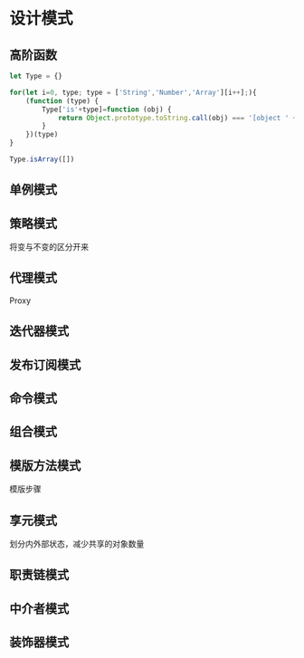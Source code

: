 # 设计模式

## 高阶函数
```js
let Type = {}

for(let i=0, type; type = ['String','Number','Array'][i++];){
    (function (type) {
        Type['is'+type]=function (obj) {
            return Object.prototype.toString.call(obj) === '[object ' +type+']'
        }
    })(type)
}

Type.isArray([])
```
## 单例模式

## 策略模式
将变与不变的区分开来

## 代理模式
Proxy

## 迭代器模式

## 发布订阅模式

## 命令模式

## 组合模式

## 模版方法模式
模版步骤

## 享元模式
划分内外部状态，减少共享的对象数量

## 职责链模式

## 中介者模式

## 装饰器模式